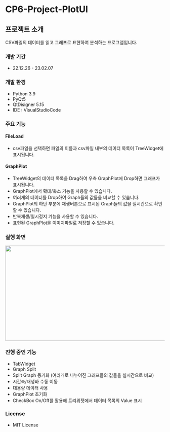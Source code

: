 # CP6-Project-PlotUI
## 프로젝트 소개
CSV파일의 데이터를 읽고 그래프로 표현하여 분석하는 프로그램입니다.
### 개발 기간
* 22.12.26 - 23.02.07
### 개발 환경
* Python 3.9
* PyQt5
* QtDisigner 5.15
* IDE : VisualStudioCode
### 주요 기능
#### FileLoad
* csv파일을 선택하면 파일의 이름과 csv파일 내부의 데이터 목록이 TreeWidget에 표시됩니다.
#### GraphPlot
* TreeWidget의 데이터 목록을 Drag하여 우측 GraphPlot에 Drop하면 그래프가 표시됩니다.
* GraphPlot에서 확대/축소 기능을 사용할 수 있습니다.
* 여러개의 데이터를 Drop하여 Graph들의 값들을 비교할 수 있습니다.
* GraphPlot의 하단 부분에 재생버튼으로 표시된 Graph들의 값을 실시간으로 확인할 수 있습니다.
* 반복재생/일시정지 기능을 사용할 수 있습니다.
* 표현된 GraphPlot을 이미지파일로 저장할 수 있습니다.
### 실행 화면
<img src = "https://user-images.githubusercontent.com/90897710/216261564-a6d5f5da-9b2f-4f42-93ee-e00e8a762ff7.gif" width="600" height="300"/>

### 진행 중인 기능
* TabWidget
* Graph Split
* Split Graph 동기화 (여러개로 나누어진 그래프들의 값들을 실시간으로 비교)
* 시간축/재생바 수동 이동
* 대용량 데이터 사용
* GraphPlot 초기화
* CheckBox On/Off를 활용해 트리위젯에서 데이터 목록의 Value 표시
### License
* MIT License

